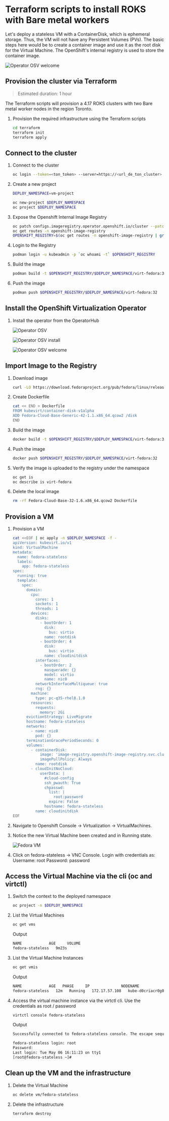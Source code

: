 # Terraform scripts to install ROKS with Bare metal workers

Let's deploy a stateless VM with a ContainerDisk, which is ephemeral storage. Thus, the VM will not have any Persistent Volumes (PVs). The basic steps here would be to create a container image and use it as the root disk for the Virtual Machine. The OpenShift's internal registry is used to store the container image.

![Operator OSV welcome](./images/operator-osv-welcome.png)

## Provision the cluster via Terraform

> Estimated duration: 1 hour

The Terraform scripts will provision a 4.17 ROKS clusters with two Bare metal worker nodes in the region Toronto.

1. Provision the required infrastructure using the Terraform scripts

    ```sh
    cd terraform
    terraform init
    terraform apply
    ```

## Connect to the cluster

1. Connect to the cluster

    ```sh
    oc login --token=<ton_token> --server=https://<url_de_ton_cluster>
    ```

1. Create a new project

    ```sh
    DEPLOY_NAMESPACE=vm-project

    oc new-project $DEPLOY_NAMESPACE
    oc project $DEPLOY_NAMESPACE
    ```

1. Expose the Openshift Internal Image Registry

    ```sh
    oc patch configs.imageregistry.operator.openshift.io/cluster --patch '{"spec":{"defaultRoute":true}}' --type=merge
    oc get routes -n openshift-image-registry
    OPENSHIFT_REGISTRY=$(oc get routes -n openshift-image-registry | grep default-route-openshift-image-registry | awk '{print $2}')
    ```

1. Login to the Registry

    ```sh
    podman login -u kubeadmin -p `oc whoami -t` $OPENSHIFT_REGISTRY
    ````

1. Build the image

    ```sh
    podman build -t $OPENSHIFT_REGISTRY/$DEPLOY_NAMESPACE/virt-fedora:32 .
    ```

1. Push the image

    ```sh
    podman push $OPENSHIFT_REGISTRY/$DEPLOY_NAMESPACE/virt-fedora:32
    ```

## Install the OpenShift Virtualization Operator

1. Install the operator from the OperatorHub

    ![Operator OSV](./images/operator-osv.png)

    ![Operator OSV install](./images/operator-osv-install.png)

    ![Operator OSV welcome](./images/operator-osv-welcome.png)

## Import Image to the Registry

1. Download image

    ```sh
    curl -LO https://download.fedoraproject.org/pub/fedora/linux/releases/42/Cloud/x86_64/images/Fedora-Cloud-Base-Generic-42-1.1.x86_64.qcow2
    ```

1. Create Dockerfile

    ```sh
    cat << END > Dockerfile
    FROM kubevirt/container-disk-v1alpha
    ADD Fedora-Cloud-Base-Generic-42-1.1.x86_64.qcow2 /disk
    END
    ```

1. Build the image

    ```sh
    docker build -t $OPENSHIFT_REGISTRY/$DEPLOY_NAMESPACE/virt-fedora:32 .
    ```

1. Push the image

    ```sh
    docker push $OPENSHIFT_REGISTRY/$DEPLOY_NAMESPACE/virt-fedora:32
    ```

1. Verify the image is uploaded to the registry under the namespace

    ```sh
    oc get is
    oc describe is virt-fedora
    ```

1. Delete the local image

    ```sh
    rm -rf Fedora-Cloud-Base-32-1.6.x86_64.qcow2 Dockerfile
    ```

## Provision a VM

1. Provision a VM

    ```sh
    cat <<EOF | oc apply -n $DEPLOY_NAMESPACE -f -
    apiVersion: kubevirt.io/v1
    kind: VirtualMachine
    metadata:
      name: fedora-stateless
      labels:
        app: fedora-stateless
    spec:
      running: true
      template:
        spec:
          domain:
            cpu:
              cores: 1
              sockets: 1
              threads: 1
            devices:
              disks:
                - bootOrder: 1
                  disk:
                    bus: virtio
                  name: rootdisk
                - bootOrder: 4
                  disk:
                    bus: virtio
                  name: cloudinitdisk
              interfaces:
                - bootOrder: 2
                  masquerade: {}
                  model: virtio
                  name: nic0
              networkInterfaceMultiqueue: true
              rng: {}
            machine:
              type: pc-q35-rhel8.1.0
            resources:
              requests:
                memory: 2Gi
          evictionStrategy: LiveMigrate
          hostname: fedora-stateless
          networks:
            - name: nic0
              pod: {}
          terminationGracePeriodSeconds: 0
          volumes:
            - containerDisk:
                image: 'image-registry.openshift-image-registry.svc.cluster.local:5000/$DEPLOY_NAMESPACE/virt-fedora:32'
                imagePullPolicy: Always
              name: rootdisk
            - cloudInitNoCloud:
                userData: |
                  #cloud-config
                  ssh_pwauth: True
                  chpasswd:
                    list: |
                      root:password
                    expire: False
                  hostname: fedora-stateless
              name: cloudinitdisk
    EOF
    ```

1. Navigate to Openshift Console → Virtualization → VirtualMachines.

1. Notice the new Virtual Machine been created and in Running state.

    ![Fedora VM](./images/osv-vm-fedora-running.png)

1. Click on fedora-stateless → VNC Console. Login with credentials as: Username: root Password: password

## Access the Virtual Machine via the cli (oc and virtctl)

1. Switch the context to the deployed namespace

    ```sh
    oc project -n $DEPLOY_NAMESPACE
    ```

1. List the Virtual Machines

    ```sh
    oc get vms
    ```

    Output

    ```sh
    NAME            AGE     VOLUME
    fedora-stateless   9m23s
    ```

1. List the Virtual Machine Instances

    ```sh
    oc get vmis
    ```

    Output

    ```sh
    NAME            AGE   PHASE     IP              NODENAME                                             READY
    fedora-stateless   12m   Running   172.17.57.108   kube-d0criacr0g0gtjirqeb0-osvroks-default-0000024f   True
    ```

1. Access the virtual machine instance via the virtctl cli. Use the credentials as root / password

    ```sh
    virtctl console fedora-stateless
    ```

    Output

    ```sh
    Successfully connected to fedora-stateless console. The escape sequence is ^]

    fedora-stateless login: root
    Password:
    Last login: Tue May 06 16:11:23 on tty1
    [root@fedora-stateless ~]#
    ```

## Clean up the VM and the infrastructure

1. Delete the Virtual Machine

    ```sh
    oc delete vm/fedora-stateless
    ```

1. Delete the infrastructure

    ```sh
    terraform destroy
    ```
